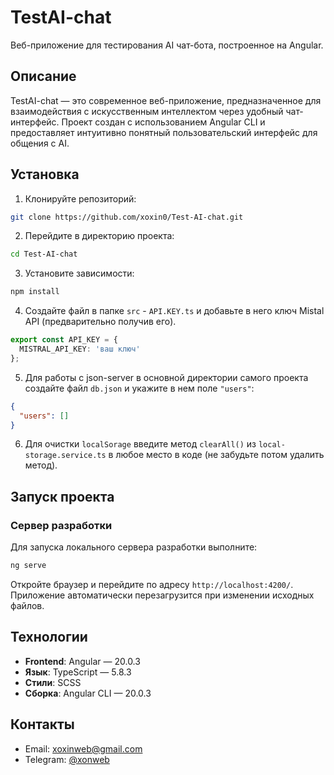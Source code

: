 # TestAI-chat

Веб-приложение для тестирования AI чат-бота, построенное на Angular.

## Описание

TestAI-chat — это современное веб-приложение, предназначенное для взаимодействия с искусственным интеллектом через удобный чат-интерфейс. Проект создан с использованием Angular CLI и предоставляет интуитивно понятный пользовательский интерфейс для общения с AI.

## Установка

1. Клонируйте репозиторий:
```bash
git clone https://github.com/xoxin0/Test-AI-chat.git
```

2. Перейдите в директорию проекта:
```bash
cd Test-AI-chat
```

3. Установите зависимости:
```bash
npm install
```

4. Создайте файл в папке `src` - `API.KEY.ts` и добавьте в него ключ Mistal API (предварительно получив его).
```ts
export const API_KEY = {
  MISTRAL_API_KEY: 'ваш ключ'
};
```

5. Для работы с json-server в основной директории самого проекта создайте файл `db.json` и укажите в нем поле `"users"`:

```json
{
  "users": []
}
```

6. Для очистки `localSorage` введите метод `clearAll()` из `local-storage.service.ts` в любое место в коде (не забудьте потом удалить метод).

## Запуск проекта

### Сервер разработки

Для запуска локального сервера разработки выполните:

```bash
ng serve
```

Откройте браузер и перейдите по адресу `http://localhost:4200/`. Приложение автоматически перезагрузится при изменении исходных файлов.

## Технологии

- **Frontend**: Angular — 20.0.3
- **Язык**: TypeScript — 5.8.3
- **Стили**: SCSS
- **Сборка**: Angular CLI — 20.0.3

## Контакты
- Email: [xoxinweb@gmail.com](mailto:xoxinweb@gmail.com)
- Telegram: [@xonweb](https://t.me/xonweb)
